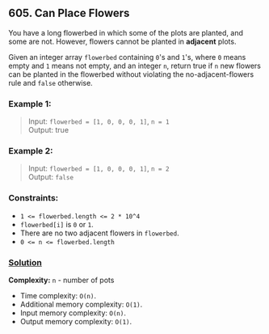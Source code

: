 ## 605. Can Place Flowers

You have a long flowerbed in which some of the plots are planted, and some are not. However, flowers cannot be planted in **adjacent** plots.

Given an integer array `flowerbed` containing `0`'s and `1`'s, where `0` means empty and `1` means not empty, and an integer `n`, return true if `n` new flowers can be planted in the flowerbed without violating the no-adjacent-flowers rule and `false` otherwise.

### **Example 1:**
> Input: `flowerbed = [1, 0, 0, 0, 1]`, `n = 1`  
> Output: true  

### **Example 2:**
> Input: `flowerbed = [1, 0, 0, 0, 1]`, `n = 2`  
> Output: `false`  

### **Constraints:**
* `1 <= flowerbed.length <= 2 * 10^4`
* `flowerbed[i]` is `0` or `1`.
* There are no two adjacent flowers in `flowerbed`.
* `0 <= n <= flowerbed.length`

### **[Solution](../src/main/java/ru/druzhininyy/leetcode/exercises/algorithms/problem0605/Solution.java)**

**Complexity:** `n` - number of pots

* Time complexity: `O(n)`.
* Additional memory complexity: `O(1)`.
* Input memory complexity: `O(n)`.
* Output memory complexity: `O(1)`.